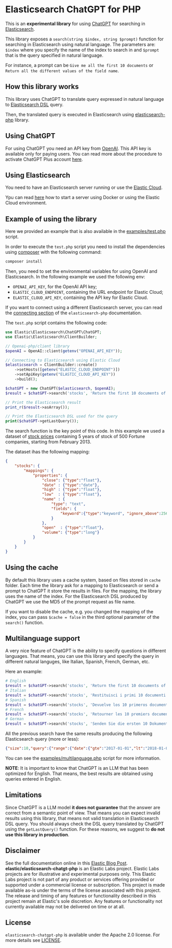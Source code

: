 # Elasticsearch ChatGPT for PHP

This is an **experimental library** for using [ChatGPT](https://openai.com/blog/chatgpt) for searching in [Elasticsearch](https://github.com/elastic/elasticsearch).

This library exposes a `search(string $index, string $prompt)` function for searching in Elasticsearch using natural language.
The parameters are: `$index` where you specify the name of the index to search in and `$prompt` that is the query specified in natural language.

For instance, a prompt can be `Give me all the first 10 documents` or `Return all the different values of the field name`.

## How this library works

This library uses ChatGPT to translate query expressed in natural language to [Elasticsearch DSL](https://www.elastic.co/guide/en/elasticsearch/reference/current/query-dsl.html) query.

Then, the translated query is executed in Elasticsearch using [elasticsearch-php](https://github.com/elastic/elasticsearch-php) library.

## Using ChatGPT

For using ChatGPT you need an API key from [OpenAI](https://openai.com/blog/openai-api).
This API key is available only for paying users.
You can read more about the procedure to activate ChatGPT Plus account [here](https://openai.com/blog/chatgpt-plus).

## Using Elasticsearch

You need to have an Elasticsearch server running or use the [Elastic Cloud](https://www.elastic.co/cloud/).

Ypu can read [here](https://github.com/elastic/elasticsearch-php#configuration) how to start a server using Docker or using the Elastic Cloud environment.

## Example of using the library

Here we provided an example that is also available in the [examples/test.php](examples/test.php) script.

In order to execute the `test.php` script you need to install the dependencies
using [composer](https://getcomposer.org/) with the following command:

```bash
composer install
```

Then, you need to set the environmental variables for using OpenAI and Elasticsearch.
In the following example we used the following env:

- `OPENAI_API_KEY`, for the OpenAI API key;
- `ELASTIC_CLOUD_ENDPOINT`, containing the URL endpoint for Elastic Cloud;
- `ELASTIC_CLOUD_API_KEY`, containing the API key for Elastic Cloud.

If you want to connect using a different Elasticsearch server, you can read the
[connecting section](https://www.elastic.co/guide/en/elasticsearch/client/php-api/current/connecting.html)
of the `elasticsearch-php` documentation.

The `test.php` script contains the following code:

```php
use Elastic\Elasticsearch\ChatGPT\ChatGPT;
use Elastic\Elasticsearch\ClientBuilder;

// Openai-php/client library 
$openAI = OpenAI::client(getenv("OPENAI_API_KEY"));

// Connecting to Elasticsearch using Elastic Cloud
$elasticsearch = ClientBuilder::create()
    ->setHosts([getenv("ELASTIC_CLOUD_ENDPOINT")])
    ->setApiKey(getenv("ELASTIC_CLOUD_API_KEY"))
    ->build();

$chatGPT = new ChatGPT($elasticsearch, $openAI);
$result = $chatGPT->search('stocks', 'Return the first 10 documents of 2017');

// Print the Elasticsearch result
print_r($result->asArray());

// Print the Elasticsearch DSL used for the query
print($chatGPT->getLastQuery());
```

The search function is the key point of this code. In this example we
used a dataset of [stock prices](https://github.com/elastic/elasticsearch-php-examples/blob/main/data/all_stocks_5yr.csv)
containing 5 years of stock of 500 Fortune companies, starting from February 2013.

The dataset ihas the following mapping:

```json
{
    "stocks": {
        "mappings": {
            "properties": {
                "close": {"type":"float"},
                "date" : {"type":"date"},
                "high" : {"type":"float"},
                "low"  : {"type":"float"},
                "name" : {
                    "type": "text",
                    "fields": {
                        "keyword":{"type":"keyword", "ignore_above":256}
                    }
                },
                "open"  : {"type":"float"},
                "volume": {"type":"long"}
            }
        }
    }
}
```

## Using the cache

By default this library uses a cache system, based on files stored in `cache` folder.
Each time the library ask for a mapping to Elasticsearch or send a prompt to ChatGPT
it store the results in files. For the mapping, the library uses the name of the index.
For the Elasticsearch DSL produced by ChatGPT we use the MD5 of the prompt request as file name.

If you want to disable the cache, e.g. you changed the mapping of the index, you
can pass `$cache = false` in the third optional parameter of the `search()` function.

## Multilanguage support

A very nice feature of ChatGPT is the ability to specify questions in different languages.
That means, you can use this library and specify the query in different natural languges, like
Italian, Spanish, French, German, etc.

Here an example:

```php
# English
$result = $chatGPT->search('stocks', 'Return the first 10 documents of 2017');
# Italian
$result = $chatGPT->search('stocks', 'Restituisci i primi 10 documenti del 2017');
# Spanish
$result = $chatGPT->search('stocks', 'Devuelve los 10 primeros documentos de 2017');
# French
$result = $chatGPT->search('stocks', 'Retourner les 10 premiers documents de 2017');
# German
$result = $chatGPT->search('stocks', 'Senden Sie die ersten 10 Dokumente des Jahres 2017 zurück');
```

All the previous search have the same results producing the following Elasticsearch query (more or less):

```json
{"size":10,"query":{"range":{"date":{"gte":"2017-01-01","lt":"2018-01-01"}}}}
```

You can see the [examples/multilanguage.php](examples/multilanguage.php) script for more information.

**NOTE**: It is important to know that ChatGPT is an LLM that has been optimized for English.
That means, the best results are obtained using queries entered in English.


## Limitations

Since ChatGPT is a LLM model **it does not guarantee** that the answer are correct from a semantic point of view.
That means you can expect invalid results using this library, that means not valid translation in 
Elasticsearch DSL query. You should always check the DSL query translated by ChatGPT using the `getLastQuery()`
function. For these reasons, we suggest to **do not use this library in production**.

## Disclaimer

See the full documentation online in this [Elastic Blog Post](https://www.elastic.co/blog/elasticsearch-prompt-chatgpt-natural-language).
**elastic/elasticsearch-chatgt-php** is an Elastic Labs project. Elastic Labs projects are for illustrative and experimental purposes only. This Elastic Labs project is not part of any product or services offering provided or supported under a commercial license or subscription. This project is made available as-is under the terms of the license associated with this project.
The release and timing of any features or functionality described in this project remain at Elastic's sole discretion.
Any features or functionality not currently available may not be delivered on time or at all.

## License

`elasticsearch-chatgpt-php` is available under the Apache 2.0 license.
For more details see [LICENSE](LICENSE).
